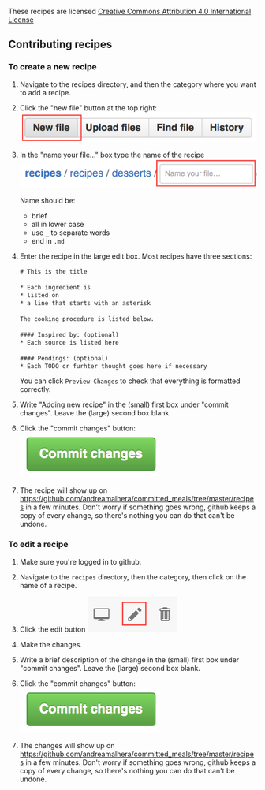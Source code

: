These recipes are licensed [Creative Commons Attribution 4.0 International License](http://creativecommons.org/licenses/by/4.0/)

## Contributing recipes
### To create a new recipe

1.  Navigate to the recipes directory, and then the category where you
    want to add a recipe.
    
1.  Click the "new file" button at the top right: ![](../images/file_buttons.png)

1.  In the "name your file..." box type the name of the recipe ![](../images/file_name.png)

    Name should be:
    * brief
    * all in lower case
    * use `_` to separate words
    * end in `.md`

1.  Enter the recipe in the large edit box. Most recipes have three sections:
 
    ```
    # This is the title
    
    * Each ingredient is 
    * listed on
    * a line that starts with an asterisk
    
    The cooking procedure is listed below.
    
    #### Inspired by: (optional)
    * Each source is listed here
    
    #### Pendings: (optional)
    * Each TODO or furhter thought goes here if necessary
    ```
    
    You can click `Preview Changes` to check that everything is formatted correctly.

1.  Write "Adding new recipe" in the (small) first box under 
    "commit changes". Leave the (large) second box blank.
  
1.  Click the "commit changes" button: ![](../images/commit_button.png)

1.  The recipe will show up on <https://github.com/andreamalhera/committed_meals/tree/master/recipes> in a few minutes.
    Don't worry if something goes wrong, github keeps a copy of every change,
    so there's nothing you can do that can't be undone.

### To edit a recipe

1.  Make sure you're logged in to github.
 
1.  Navigate to the `recipes` directory, then the category, then click on the
    name of a recipe. 
    
1.  Click the edit button ![](../images/edit_icons.png)

1.  Make the changes.
    
1.  Write a brief description of the change in the (small) first box under 
    "commit changes". Leave the (large) second box blank.
  
1.  Click the "commit changes" button: ![](../images/commit_button.png)

1.  The changes will show up on <https://github.com/andreamalhera/committed_meals/tree/master/recipes> in a few minutes.
    Don't worry if something goes wrong, github keeps a copy of every change,
    so there's nothing you can do that can't be undone.
